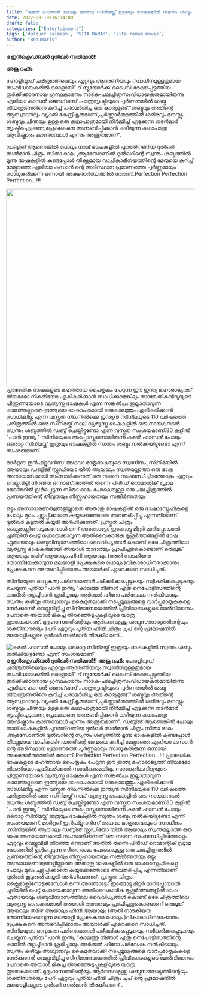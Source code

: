```yaml
---
title: "കമൽ ഹാസൻ പോലും ഒരൊറ്റ സിനിമയ്ക്ക് ഇത്രയും ഭാഷകളിൽ സ്വന്തം ശബ്ദം നൽകിയിട്ടുണ്ടോ എന്ന് സംശയമാണ്"
date: 2022-09-19T16:14:00
draft: false
categories: ["Entertainment"]
tags: ['dulquer salmaan', 'SITA RAMAM', 'sita ramam movie']
author: "Beaumaris"
---
```


<strong>ദ ഇൻക്രെഡ്ബൽ ദുൽഖർ സൽമാൻ!!</strong>

<strong>അജു റഹിം</strong>

ഹോളിവുഡ് ചരിത്രത്തിലെയും ഏറ്റവും ആദരണീയവും സ്വാധീനമുള്ളതുമായ സംവിധായകരിൽ ഒരാളായി" ദ് ന്യൂയോർക്ക് ടൈംസ് രേഖപ്പെടുത്തിയ തുർക്കിക്കാരനായ ഗ്രന്ഥകാരനും നാടക-ചലച്ചിത്രസംവിധായകനുമായിരുന്നു എലിയാ കാസൻ ജെറഗ്‌ലസ് .പാത്രസൃഷ്ടിയുടെ പൂര്‍ണതയില്‍ ശബ്ദ നിയന്ത്രണതിനെ കുറിച്ച് പരാമർശിച്ച ഒരു കാര്യമുണ്ട്."ശബ്ദവും അതിന്റെ ആസ്വാദനവും വ്യക്തി കേന്ദ്രീകൃതമാണ്,പൂർണ്ണാർത്ഥത്തിൽ ശരീരവും മനസ്സും ശബ്ദവും ചിന്തയും ഉള്ള ഒരു കഥാപാത്രമായി നിർമ്മിച്ച് എടുക്കുന്ന നടൻമാർ സൃഷ്ടിച്ചെടുക്കുന്ന,പ്രേക്ഷകനെ അനുഭവിപ്പിക്കാന്‍ കഴിയുന്ന കഥാപാത്ര ആവിഷ്കാരം കാണുമ്പോൾ എന്നും അത്ഭുതമാണ്".

ഡബ്ബിങ് ആണെങ്കിൽ പോലും നാല് ഭാഷകളിൽ പുറത്തിറങ്ങിയ ദുൽഖർ സൽമാൻ ചിത്രം സീതാ രാമം ,ആമസോണിൽ ദുൽഖറിന്റെ സ്വന്തം ശബ്ദത്തിൽ മൂന്നു ഭാഷകളിൽ കണ്ടപ്പോൾ തീക്ഷ്ണമായ വാചികാഭിനയത്തിന്റെ മേന്മയെ കുറിച്ച് മേല്പറഞ്ഞ ഏലിയാ കസാൻ ന്റെ
അടിസ്ഥാന പ്രമാണത്തെ പൂർണ്ണമായും സാധൂകരിക്കുന്ന ഒന്നായി അക്ഷരാർത്ഥത്തിൽ തോന്നി.Perfection Perfection Perfection...!!!

<img class="wp-image-351316 aligncenter" src="https://cdn.boolokam.com/articles/2022/09/BG-1-1.webp" alt="" width="937" height="527" />പ്രാദേശിക ഭാഷകളുടെ മഹത്തായ പൈതൃകം പേറുന്ന ഈ ഇന്ത്യ മഹാരാജ്യത്ത് നിയമമോ നികുതിയോ ഏകീകരിക്കാൻ സാധിക്കുമെങ്കിലും സാങ്കേതികവിദ്യയുടെ പിന്തുണയോടെ വ്യത്യസ്ത ഭാഷകൾ എന്ന സങ്കൽപം ഇല്ലാതാവുന്ന കാലത്തല്ലാതെ ഇന്ത്യയെ ഭാഷാപരമായി ഒരുകാലത്തും ഏകീകരിക്കാൻ സാധിക്കില്ല എന്ന വസ്തുത നിലനിൽക്കെ ഇന്ത്യൻ സിനിമയുടെ 110 വർഷത്തെ ചരിത്രത്തിൽ ഒരേ സിനിമയ്ക്ക് നാല് വ്യത്യസ്ത ഭാഷകളിൽ ഒരു നായകനടൻ സ്വന്തം ശബ്ദത്തിൽ ഡബ്ബ് ചെയ്തിട്ടുണ്ടോ എന്ന വസ്തുത സംശയമാണ്.80 കളിൽ "പാൻ ഇന്ത്യ " സിനിമയുടെ അപ്പോസ്തലനായിരുന്ന കമൽ ഹാസൻ പോലും ഒരൊറ്റ സിനിമയ്ക്ക് ഇത്രയും ഭാഷകളിൽ സ്വന്തം ശബ്ദം നൽകിയിട്ടുണ്ടോ എന്ന് സംശയമാണ്.

മദർറ്റങ് ഇൻഫ്ളുവൻസ് അഥവാ മാതൃഭാഷയുടെ സ്വാധീനം ,സിനിമയിൽ ആയാലും ഡബ്ബിങ് സ്റ്റുഡിയോ യിൽ ആയാലും സ്വന്തമല്ലാത്ത ഒരു ഭാഷ അനായാസമായി സംസാരിക്കുന്നത് ഒരു നടനെ സംബന്ധിച്ചിടത്തോളം ഏറ്റവും വെല്ലുവിളി നിറഞ്ഞ ഒന്നാണ്.അതിൽ തന്നെ പിരീഡ് റൊമാന്റിക് ഡ്രാമ ജോണറിൽ ഉൾപ്പെടുന്ന സീതാ രാമം പോലെയുള്ള ഒരു ചലച്ചിത്രത്തിൽ പ്രണയത്തിന്റെ തീവ്രതയും നിസ്സഹായതയും സങ്കീർണതയും

ഒട്ടും അസാധരണത്വങ്ങളില്ലാതെ അതാതു ഭാഷകളിൽ ഒരു ഭാഷാസ്നേഹികളെ പോലും മുഖം ചുളുപ്പിക്കാതെ കയ്യടക്കത്തോടെ അവതരിപ്പിച്ചു എന്നതിലാണ് ദുൽഖർ കൂടുതൽ കയ്യടി അർഹിക്കുന്നത്. പ്രസ്തുത ചിത്രം ക്ലൈമാക്സിനോടുക്കുമ്പോൾ ഒന്ന് അങ്ങോട്ടോ ഇങ്ങോട്ടു മീറ്റർ മാറിപ്പോയാൽ ചുഴിയിൽ പെട്ട് പോയേക്കാവുന്ന അതിവൈകാരിക മുഹൂർത്തങ്ങളിൽ ഭാഷ ഏതായാലും ശബ്ദവിന്യാസത്തിലെ വൈവിധ്യങ്ങള്‍ കൊണ്ട് ഒരേ ചിത്രത്തിലെ വ്യത്യസ്ത ഭാഷകരുമായി അയാൾ താദാത്മ്യം പ്രാപിച്ചതുകൊണ്ടാണ് തെലുങ്ക് ആയാലും തമിഴ് ആയാലും ഹിന്ദി ആയാലും (അതി നാടകീയത തോന്നിയേക്കാവുന്ന മലയാളി പ്രേക്ഷകരെ പോലും )വികാരാധീനരാക്കാനും പ്രേക്ഷകനെ അനുഭവിപ്പിക്കാനും അയാൾക്ക് ഏറെക്കുറെ സാധിച്ചത്.

സിനിമയുടെ ഭാവുകത്വ പരിണാമങ്ങൾ പരീക്ഷിക്കപ്പെടുകയും സ്വീകരിക്കപ്പെടുകയും ചെയ്യുന്ന പുതിയ "പാൻ ഇന്ത്യ "കാലത്തു നിങ്ങൾ ഏതു നെപോട്ടിസത്തിന്റെ കാലിൽ തളച്ചിടാൻ ശ്രമിച്ചാലും അർബൻ ഹീറോ പരിവേഷം നൽകിയാലും സ്വന്തം കഴിവും അധ്വാനവും കൈമുതലാക്കി നടപ്പുമൂല്യങ്ങളെ വാർപ്പുമാതൃകകളെ നേർക്കുനേർ വെല്ലുവിളിച്ചു സിനിമാബോധത്തിൽ പ്രിവിലേജകളുടെ മേൽവിലാസം പേറാതെ അയാൾ മികച്ച തിരഞ്ഞെടുപ്പുകളിലൂടെ യാത്ര തുടരുകയാണ്..മൃദുഹാസത്തിന്റെയും ആര്‍ജ്ജവമുള്ള ശബ്ദസൗന്ദര്യത്തിന്റെയും ശക്തിസൗരഭ്യം പേറി ഏറ്റവും പുതിയ ഹിന്ദി ചിത്രം ചുപ് ന്റെ പ്രമോഷനിൽ മലയാളികളുടെ ദുൽഖർ സൽമാൻ തിരക്കിലാണ് .


![കമൽ ഹാസൻ പോലും ഒരൊറ്റ സിനിമയ്ക്ക് ഇത്രയും ഭാഷകളിൽ സ്വന്തം ശബ്ദം നൽകിയിട്ടുണ്ടോ എന്ന് സംശയമാണ്](https://cdn.boolokam.com/articles/2022/09/BG-1-1.webp)**ദ ഇൻക്രെഡ്ബൽ ദുൽഖർ സൽമാൻ!!** **അജു റഹിം** ഹോളിവുഡ് ചരിത്രത്തിലെയും ഏറ്റവും ആദരണീയവും സ്വാധീനമുള്ളതുമായ സംവിധായകരിൽ ഒരാളായി" ദ് ന്യൂയോർക്ക് ടൈംസ് രേഖപ്പെടുത്തിയ തുർക്കിക്കാരനായ ഗ്രന്ഥകാരനും നാടക-ചലച്ചിത്രസംവിധായകനുമായിരുന്നു എലിയാ കാസൻ ജെറഗ്‌ലസ് .പാത്രസൃഷ്ടിയുടെ പൂര്‍ണതയില്‍ ശബ്ദ നിയന്ത്രണതിനെ കുറിച്ച് പരാമർശിച്ച ഒരു കാര്യമുണ്ട്."ശബ്ദവും അതിന്റെ ആസ്വാദനവും വ്യക്തി കേന്ദ്രീകൃതമാണ്,പൂർണ്ണാർത്ഥത്തിൽ ശരീരവും മനസ്സും ശബ്ദവും ചിന്തയും ഉള്ള ഒരു കഥാപാത്രമായി നിർമ്മിച്ച് എടുക്കുന്ന നടൻമാർ സൃഷ്ടിച്ചെടുക്കുന്ന,പ്രേക്ഷകനെ അനുഭവിപ്പിക്കാന്‍ കഴിയുന്ന കഥാപാത്ര ആവിഷ്കാരം കാണുമ്പോൾ എന്നും അത്ഭുതമാണ്". ഡബ്ബിങ് ആണെങ്കിൽ പോലും നാല് ഭാഷകളിൽ പുറത്തിറങ്ങിയ ദുൽഖർ സൽമാൻ ചിത്രം സീതാ രാമം ,ആമസോണിൽ ദുൽഖറിന്റെ സ്വന്തം ശബ്ദത്തിൽ മൂന്നു ഭാഷകളിൽ കണ്ടപ്പോൾ തീക്ഷ്ണമായ വാചികാഭിനയത്തിന്റെ മേന്മയെ കുറിച്ച് മേല്പറഞ്ഞ ഏലിയാ കസാൻ ന്റെ അടിസ്ഥാന പ്രമാണത്തെ പൂർണ്ണമായും സാധൂകരിക്കുന്ന ഒന്നായി അക്ഷരാർത്ഥത്തിൽ തോന്നി.Perfection Perfection Perfection...!!! പ്രാദേശിക ഭാഷകളുടെ മഹത്തായ പൈതൃകം പേറുന്ന ഈ ഇന്ത്യ മഹാരാജ്യത്ത് നിയമമോ നികുതിയോ ഏകീകരിക്കാൻ സാധിക്കുമെങ്കിലും സാങ്കേതികവിദ്യയുടെ പിന്തുണയോടെ വ്യത്യസ്ത ഭാഷകൾ എന്ന സങ്കൽപം ഇല്ലാതാവുന്ന കാലത്തല്ലാതെ ഇന്ത്യയെ ഭാഷാപരമായി ഒരുകാലത്തും ഏകീകരിക്കാൻ സാധിക്കില്ല എന്ന വസ്തുത നിലനിൽക്കെ ഇന്ത്യൻ സിനിമയുടെ 110 വർഷത്തെ ചരിത്രത്തിൽ ഒരേ സിനിമയ്ക്ക് നാല് വ്യത്യസ്ത ഭാഷകളിൽ ഒരു നായകനടൻ സ്വന്തം ശബ്ദത്തിൽ ഡബ്ബ് ചെയ്തിട്ടുണ്ടോ എന്ന വസ്തുത സംശയമാണ്.80 കളിൽ "പാൻ ഇന്ത്യ " സിനിമയുടെ അപ്പോസ്തലനായിരുന്ന കമൽ ഹാസൻ പോലും ഒരൊറ്റ സിനിമയ്ക്ക് ഇത്രയും ഭാഷകളിൽ സ്വന്തം ശബ്ദം നൽകിയിട്ടുണ്ടോ എന്ന് സംശയമാണ്. മദർറ്റങ് ഇൻഫ്ളുവൻസ് അഥവാ മാതൃഭാഷയുടെ സ്വാധീനം ,സിനിമയിൽ ആയാലും ഡബ്ബിങ് സ്റ്റുഡിയോ യിൽ ആയാലും സ്വന്തമല്ലാത്ത ഒരു ഭാഷ അനായാസമായി സംസാരിക്കുന്നത് ഒരു നടനെ സംബന്ധിച്ചിടത്തോളം ഏറ്റവും വെല്ലുവിളി നിറഞ്ഞ ഒന്നാണ്.അതിൽ തന്നെ പിരീഡ് റൊമാന്റിക് ഡ്രാമ ജോണറിൽ ഉൾപ്പെടുന്ന സീതാ രാമം പോലെയുള്ള ഒരു ചലച്ചിത്രത്തിൽ പ്രണയത്തിന്റെ തീവ്രതയും നിസ്സഹായതയും സങ്കീർണതയും ഒട്ടും അസാധരണത്വങ്ങളില്ലാതെ അതാതു ഭാഷകളിൽ ഒരു ഭാഷാസ്നേഹികളെ പോലും മുഖം ചുളുപ്പിക്കാതെ കയ്യടക്കത്തോടെ അവതരിപ്പിച്ചു എന്നതിലാണ് ദുൽഖർ കൂടുതൽ കയ്യടി അർഹിക്കുന്നത്. പ്രസ്തുത ചിത്രം ക്ലൈമാക്സിനോടുക്കുമ്പോൾ ഒന്ന് അങ്ങോട്ടോ ഇങ്ങോട്ടു മീറ്റർ മാറിപ്പോയാൽ ചുഴിയിൽ പെട്ട് പോയേക്കാവുന്ന അതിവൈകാരിക മുഹൂർത്തങ്ങളിൽ ഭാഷ ഏതായാലും ശബ്ദവിന്യാസത്തിലെ വൈവിധ്യങ്ങള്‍ കൊണ്ട് ഒരേ ചിത്രത്തിലെ വ്യത്യസ്ത ഭാഷകരുമായി അയാൾ താദാത്മ്യം പ്രാപിച്ചതുകൊണ്ടാണ് തെലുങ്ക് ആയാലും തമിഴ് ആയാലും ഹിന്ദി ആയാലും (അതി നാടകീയത തോന്നിയേക്കാവുന്ന മലയാളി പ്രേക്ഷകരെ പോലും )വികാരാധീനരാക്കാനും പ്രേക്ഷകനെ അനുഭവിപ്പിക്കാനും അയാൾക്ക് ഏറെക്കുറെ സാധിച്ചത്. സിനിമയുടെ ഭാവുകത്വ പരിണാമങ്ങൾ പരീക്ഷിക്കപ്പെടുകയും സ്വീകരിക്കപ്പെടുകയും ചെയ്യുന്ന പുതിയ "പാൻ ഇന്ത്യ "കാലത്തു നിങ്ങൾ ഏതു നെപോട്ടിസത്തിന്റെ കാലിൽ തളച്ചിടാൻ ശ്രമിച്ചാലും അർബൻ ഹീറോ പരിവേഷം നൽകിയാലും സ്വന്തം കഴിവും അധ്വാനവും കൈമുതലാക്കി നടപ്പുമൂല്യങ്ങളെ വാർപ്പുമാതൃകകളെ നേർക്കുനേർ വെല്ലുവിളിച്ചു സിനിമാബോധത്തിൽ പ്രിവിലേജകളുടെ മേൽവിലാസം പേറാതെ അയാൾ മികച്ച തിരഞ്ഞെടുപ്പുകളിലൂടെ യാത്ര തുടരുകയാണ്..മൃദുഹാസത്തിന്റെയും ആര്‍ജ്ജവമുള്ള ശബ്ദസൗന്ദര്യത്തിന്റെയും ശക്തിസൗരഭ്യം പേറി ഏറ്റവും പുതിയ ഹിന്ദി ചിത്രം ചുപ് ന്റെ പ്രമോഷനിൽ മലയാളികളുടെ ദുൽഖർ സൽമാൻ തിരക്കിലാണ് .
